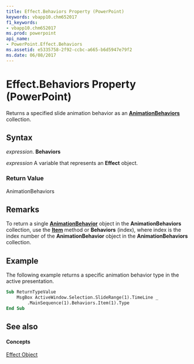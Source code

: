 ```yaml
---
title: Effect.Behaviors Property (PowerPoint)
keywords: vbapp10.chm652017
f1_keywords:
- vbapp10.chm652017
ms.prod: powerpoint
api_name:
- PowerPoint.Effect.Behaviors
ms.assetid: e5335758-2f92-ccbc-a665-b6d5947e79f2
ms.date: 06/08/2017
---
```



# Effect.Behaviors Property (PowerPoint)

Returns a specified slide animation behavior as an **[AnimationBehaviors](animationbehaviors-object-powerpoint.md)** collection.


## Syntax

 _expression_. **Behaviors**

 _expression_ A variable that represents an **Effect** object.


### Return Value

AnimationBehaviors


## Remarks

To return a single **[AnimationBehavior](animationbehavior-object-powerpoint.md)** object in the **AnimationBehaviors** collection, use the **[Item](animationbehaviors-item-method-powerpoint.md)** method or **Behaviors** (index), where index is the index number of the **AnimationBehavior** object in the **AnimationBehaviors** collection.


## Example

The following example returns a specific animation behavior type in the active presentation.


```vb
Sub ReturnTypeValue
    MsgBox ActiveWindow.Selection.SlideRange(1).TimeLine _
        .MainSequence(1).Behaviors.Item(1).Type
End Sub
```


## See also


#### Concepts



[Effect Object](effect-object-powerpoint.md)

